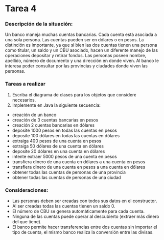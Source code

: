 # Tarea 4
### Descripción de la situación:

Un banco maneja muchas cuentas bancarias. Cada cuenta está asociada a una sola persona. Las cuentas pueden ser en dólares o en pesos. La distinción es importante, ya que si bien las dos cuentas tienen una persona como titular, un saldo y un CBU asociado, hacen un diferente manejo de las operaciones depositar y retirar fondos. Las personas poseen nombre, apellido, número de documento y una dirección en donde viven. Al banco le interesa poder consultar por las provincias y ciudades donde viven las personas.


### Tareas a realizar
1. Escriba el diagrama de clases para los objetos que considere necesarios.
2. Implemente en Java la siguiente secuencia: 
- creación de un banco
- creación de 3 cuentas bancarias en pesos
- creación 2 cuentas bancarias en dólares
- deposite 1000 pesos en todas las cuentas en pesos
- deposite 100 dólares en todas las cuentas en dólares
- extraiga 400 pesos de una cuenta en pesos
- extraiga 50 dólares de una cuenta en dólares
- deposite 20 dólares en una cuenta en dólares
- intente extraer 5000 pesos de una cuenta en pesos
- transfiera dinero de una cuenta en dólares a una cuenta en pesos
- transfiera dinero de una cuenta en pesos a una cuenta en dólares
- obtener todas las cuentas de personas de una provincia
- obtener todas las cuentas de personas de una ciudad


### Consideraciones: 

- Las personas deben ser creadas con todos sus datos en el constructor.
- Al ser creadas todas las cuentas tienen un saldo 0.
- El número de CBU se genera automáticamente para cada cuenta.
- Ninguna de las cuentas puede operar al descubierto (extraer más dinero del que tiene).
- El banco permite hacer transferencias entre dos cuentas sin importar el tipo de cuenta, el mismo banco realiza la conversión entre las divisas.